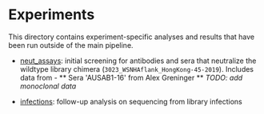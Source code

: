 # Experiments

This directory contains experiment-specific analyses and results that have been run outside of the main pipeline. 

* [neut_assays](neut_assays): initial screening for antibodies and sera that neutralize the wildtype library chimera (`3023_WSNHAflank_HongKong-45-2019`). Includes data from - 
** Sera 'AUSAB1-16' from Alex Greninger
** *TODO: add monoclonal data*

* [infections](infections): follow-up analysis on sequencing from library infections
